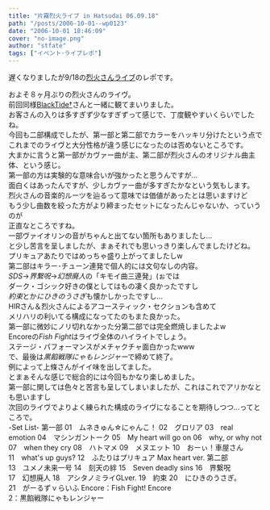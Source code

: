 ```yaml
---
title: "片霧烈火ライブ in Hatsudai 06.09.18"
path: "/posts/2006-10-01--wp0123"
date: "2006-10-01 18:46:09"
cover: "no-image.png"
author: "stfate"
tags: ["イベント･ライブレポ"]
---
```


<style type="text/css">
<!--
p {white-space: pre-wrap};
-->
</style>

遅くなりましたが9/18の<a href="http://www2.plala.or.jp/yashiro/minlive.html" target="_blank">烈火さんライブ</a>のレポです。

<!--more-->
およそ８ヶ月ぶりの烈火さんのライヴ。
前回同様<a href="http://www.lampin.info/" target="_blank">BlackTide†</a>さんと一緒に観てまいりました。
お客さんの入りは多すぎず少なすぎずって感じで、丁度観やすいくらいでしたね。
今回も二部構成でしたが、第一部と第二部でカラーをハッキリ分けたという点で
これまでのライヴと大分性格が違う感じになったのは否めないところです。
大まかに言うと第一部がカヴァー曲が主、第二部が烈火さんのオリジナル曲主体、という感じ。
第一部の方は実験的な意味合いが強かったと思うんですが…
面白くはあったんですが、少しカヴァー曲が多すぎたかなという気もします。
烈火さんの音楽的ルーツを辿るって意味では価値があったとは思いますけど
もう少し曲数を絞った方がより締まったセットになったんじゃないか、っていうのが
正直なところですね。
一部ヴァイオリンの音がちゃんと出てない箇所もありましたし…
と少し苦言を呈しましたが、まぁそれでも思いっきり楽しんでましたけどね。
プリキュアあたりではめっちゃ盛り上がってましたしw
第二部はキラー･チューン連発で個人的には文句なしの内容。
<em>SDS</em>→<em>界繋呪</em>→<em>幻想廃人</em>の「キモイ曲三連発」(ぉでは
ダーク・ゴシック好きの僕としてはもの凄く良かったですし
<em>約束</em>とか<em>にひきのうさぎ</em>も懐かしかったですし…
HIRさん＆烈火さんによるアコースティック・セクションも含めて
メリハリの利いてる構成になってたのもまた良かった。
第一部に微妙にノリ切れなかった分第二部では完全燃焼しましたよw
Encoreの<em>Fish Fight</em>はライヴ全体のハイライトでしょう。
ステージ・パフォーマンスがメチャクチャ面白かったwww
で、最後は<em>黒餡戦隊にゃもレンジャー</em>で締めて終了。
例によって上條さんがイイ味を出してました。
とまぁそんな感じで総合的には今回もかなり楽しめました。
第一部に関しては色々と苦言も呈してしまいましたが、これはこれでアリかなとも思いますし
次回のライヴでよりよく練られた構成のライヴになることを期待しつつ…ってところで。
-Set List-
第一部
01　ムネきゅん☆にゃんこ！
02　グロリア
03　real emotion
04　マシンガントーク
05　My heart will go on
06　why, or why not
07　when they cry
08　ハトマメ
09　メヌエット
10　おーぃ！車屋さん
11　what's up guys?
12　ふたりはプリキュア Max heart ver.
第二部
13　ユメノ未来一号
14　刻天の絆
15　Seven deadly sins
16　界繋呪
17　幻想廃人
18　アシタノミライGLver.
19　約束
20　にひきのうさぎ。
21　がーるずｖらいふ
Encore：Fish Fight!
Encore 2：黒餡戦隊にゃもレンジャー
